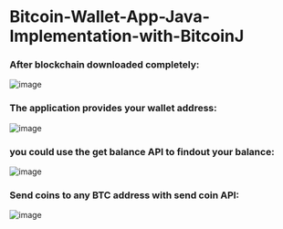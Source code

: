 # Bitcoin-Wallet-App-Java-Implementation-with-BitcoinJ

 
 ### After blockchain downloaded completely:
 
 ![image](https://user-images.githubusercontent.com/70103439/171608854-66f33eea-27f7-4091-bf04-146a4010747a.png)

### The application provides your wallet address:

![image](https://user-images.githubusercontent.com/70103439/171615794-9f655c77-4beb-469e-be1a-6343f4e12d69.png)


### you could use the get balance API to findout your balance:

![image](https://user-images.githubusercontent.com/70103439/171608649-7c736b8c-f4ce-4ab9-9acf-eaa27817dd32.png)

### Send coins to any BTC address with send coin API:

![image](https://user-images.githubusercontent.com/70103439/171621491-bd1bb5f3-684d-4595-9eff-df563b7b5767.png)
